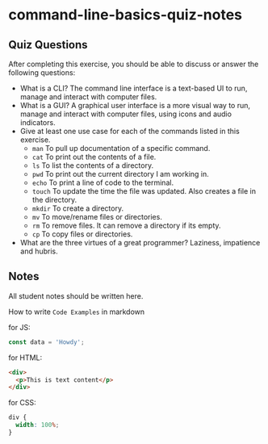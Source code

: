 # command-line-basics-quiz-notes

## Quiz Questions

After completing this exercise, you should be able to discuss or answer the following questions:

- What is a CLI?
  The command line interface is a text-based UI to run, manage and interact with computer files.
- What is a GUI?
  A graphical user interface is a more visual way to run, manage and interact with computer files, using icons and audio indicators.
- Give at least one use case for each of the commands listed in this exercise.
  - `man`
    To pull up documentation of a specific command.
  - `cat`
    To print out the contents of a file.
  - `ls`
    To list the contents of a directory.
  - `pwd`
    To print out the current directory I am working in.
  - `echo`
    To print a line of code to the terminal.
  - `touch`
    To update the time the file was updated. Also creates a file in the directory.
  - `mkdir`
    To create a directory.
  - `mv`
    To move/rename files or directories.
  - `rm`
    To remove files. It can remove a directory if its empty.
  - `cp`
    To copy files or directories.
- What are the three virtues of a great programmer?
  Laziness, impatience and hubris.

## Notes

All student notes should be written here.

How to write `Code Examples` in markdown

for JS:

```javascript
const data = 'Howdy';
```

for HTML:

```html
<div>
  <p>This is text content</p>
</div>
```

for CSS:

```css
div {
  width: 100%;
}
```
